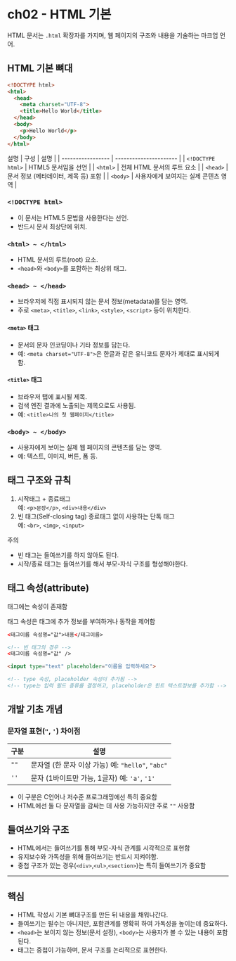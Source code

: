 # ch02 - HTML 기본
HTML 문서는 `.html` 확장자를 가지며, 웹 페이지의 구조와 내용을 기술하는 마크업 언어.


## HTML 기본 뼈대
```html
<!DOCTYPE html>
<html>
  <head>
    <meta charset="UTF-8">
    <title>Hello World</title>
  </head>
  <body>
    <p>Hello World</p>
  </body>
</html>
```
설명
| 구성                | 설명                     |
| ----------------- | ---------------------- |
| `<!DOCTYPE html>` | HTML5 문서임을 선언          |
| `<html>`          | 전체 HTML 문서의 루트 요소      |
| `<head>`          | 문서 정보 (메타데이터, 제목 등) 포함 |
| `<body>`          | 사용자에게 보여지는 실제 콘텐츠 영역   |

### `<!DOCTYPE html>`

* 이 문서는 HTML5 문법을 사용한다는 선언.
* 반드시 문서 최상단에 위치.

### `<html> ~ </html>`

* HTML 문서의 루트(root) 요소.
* `<head>`와 `<body>`를 포함하는 최상위 태그.

### `<head> ~ </head>`

* 브라우저에 직접 표시되지 않는 문서 정보(metadata)를 담는 영역.
* 주로 `<meta>`, `<title>`, `<link>`, `<style>`, `<script>` 등이 위치한다.

#### `<meta>` 태그

* 문서의 문자 인코딩이나 기타 정보를 담는다.
* 예: `<meta charset="UTF-8">`은 한글과 같은 유니코드 문자가 제대로 표시되게 함.

#### `<title>` 태그

* 브라우저 탭에 표시될 제목.
* 검색 엔진 결과에 노출되는 제목으로도 사용됨.
* 예: `<title>나의 첫 웹페이지</title>`

### `<body> ~ </body>`

* 사용자에게 보이는 실제 웹 페이지의 콘텐츠를 담는 영역.
* 예: 텍스트, 이미지, 버튼, 폼 등.


## 태그 구조와 규칙
1. 시작태그 + 종료태그 <br>
예: `<p>문장</p>`, `<div>내용</div>`
2. 빈 태그(Self-closing tag)
종료태그 없이 사용하는 단톡 태그<br>
예: `<br>`, `<img>`, `<input>`

주의
- 빈 태그는 들여쓰기를 하지 않아도 된다.
- 시작/종료 태그는 들여쓰기를 해서 부모-자식 구조를 형성해야한다.

## 태그 속성(attribute)
태그에는 속성이 존재함

태그 속성은 태그에 추가 정보를 부여하거나 동작을 제어함
```html
<태그이름 속성명="값">내용</태그이름>

<!-- 빈 태그의 경우 -->
<태그이름 속성명="값" />
```


```html
<input type="text" placeholder="이름을 입력하세요">

<!-- type 속성, placeholder 속성이 추가됨 -->
<!-- type는 입력 필드 종류를 결정하고, placeholder은 힌트 텍스트정보를 추가함 -->
```

## 개발 기초 개념
### 문자열 표현(`"`, `'`) 차이점
| 구분   | 설명                                     |
| ---- | -------------------------------------- |
| `""` | 문자열 (한 문자 이상 가능) 예: `"hello"`, `"abc"` |
| `''` | 문자 (1바이트만 가능, 1글자) 예: `'a'`, `'1'`     |

- 이 구분은 C언어나 저수준 프로그래밍에선 특히 중요함
- HTML에선 둘 다 문자열을 감싸는 데 사용 가능하지만 주로 `""` 사용함

## 들여쓰기와 구조
- HTML에서는 들여쓰기를 통해 부모-자식 관계를 시각적으로 표현함
- 유지보수와 가독성을 위해 들여쓰기는 반드시 지켜야함.
- 중첩 구조가 있는 경우(`<div>`,`<ul>`,`<section>`)는 특히 들여쓰기가 중요함


---

## 핵심
- HTML 작성시 기본 뼈대구조를 만든 뒤 내용을 채워나간다.
- 들여쓰기는 필수는 아니지만, 포함관계를 명확히 하여 가독성을 높이는데 중요하다.
- `<head>`는 보이지 않는 정보(문서 설정), `<body>`는 사용자가 볼 수 있는 내용이 포함된다.
- 태그는 중첩이 가능하며, 문서 구조를 논리적으로 표현한다.

